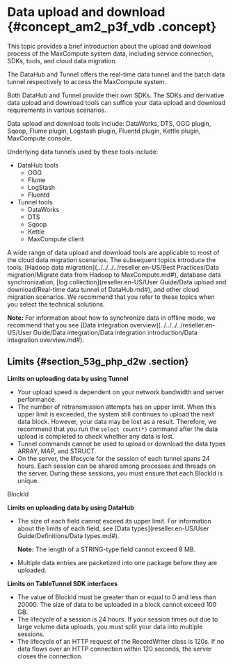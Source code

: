 # Data upload and download {#concept_am2_p3f_vdb .concept}

This topic provides a brief introduction about the upload and download process of the MaxCompute system data, including service connection, SDKs, tools, and cloud data migration.

The DataHub and Tunnel offers the real-time data tunnel and the batch data tunnel respectively to access the MaxCompute system.

Both DataHub and Tunnel provide their own SDKs. The SDKs and derivative data upload and download tools can suffice your data upload and download requirements in various scenarios.

Data upload and download tools include: DataWorks, DTS, OGG plugin, Sqoop, Flume plugin, Logstash plugin, Fluentd plugin, Kettle plugin, MaxCompute console.

Underlying data tunnels used by these tools include:

-   DataHub tools
    -   OGG
    -   Flume
    -   LogStash
    -   Fluentd
-   Tunnel tools
    -   DataWorks
    -   DTS
    -   Sqoop
    -   Kettle
    -   MaxCompute client

A wide range of data upload and download tools are applicable to most of the cloud data migration scenarios. The subsequent topics introduce the tools, [Hadoop data migration](../../../../reseller.en-US/Best Practices/Data migration/Migrate data from Hadoop to MaxCompute.md#), database data synchronization, [log collection](reseller.en-US/User Guide/Data upload and download/Real-time data tunnel of DataHub.md#), and other cloud migration scenarios. We recommend that you refer to these topics when you select the technical solutions.

**Note:** For information about how to synchronize data in offline mode, we recommend that you see [Data integration overview](../../../../reseller.en-US/User Guide/Data integration/Data integration introduction/Data integration overview.md#).

## Limits {#section_53g_php_d2w .section}

**Limits on uploading data by using Tunnel** 

-   Your upload speed is dependent on your network bandwidth and server performance.
-   The number of retransmission attempts has an upper limit. When this upper limit is exceeded, the system still continues to upload the next data block. However, your data may be lost as a result. Therefore, we recommend that you run the `select count(*)` command after the data upload is completed to check whether any data is lost.
-   Tunnel commands cannot be used to upload or download the data types ARRAY, MAP, and STRUCT.
-   On the server, the lifecycle for the session of each tunnel spans 24 hours. Each session can be shared among processes and threads on the server. During these sessions, you must ensure that each BlockId is unique.

 BlockId

**Limits on uploading data by using DataHub** 

-   The size of each field cannot exceed its upper limit. For information about the limits of each field, see [Data types](reseller.en-US/User Guide/Definitions/Data types.md#).

    **Note:** The length of a STRING-type field cannot exceed 8 MB.

-   Multiple data entries are packetized into one package before they are uploaded.

**Limits on TableTunnel SDK interfaces** 

-   The value of BlockId must be greater than or equal to 0 and less than 20000. The size of data to be uploaded in a block cannot exceed 100 GB.
-   The lifecycle of a session is 24 hours. If your session times out due to large volume data uploads, you must split your data into multiple sessions.
-   The lifecycle of an HTTP request of the RecordWriter class is 120s. If no data flows over an HTTP connection within 120 seconds, the server closes the connection.

